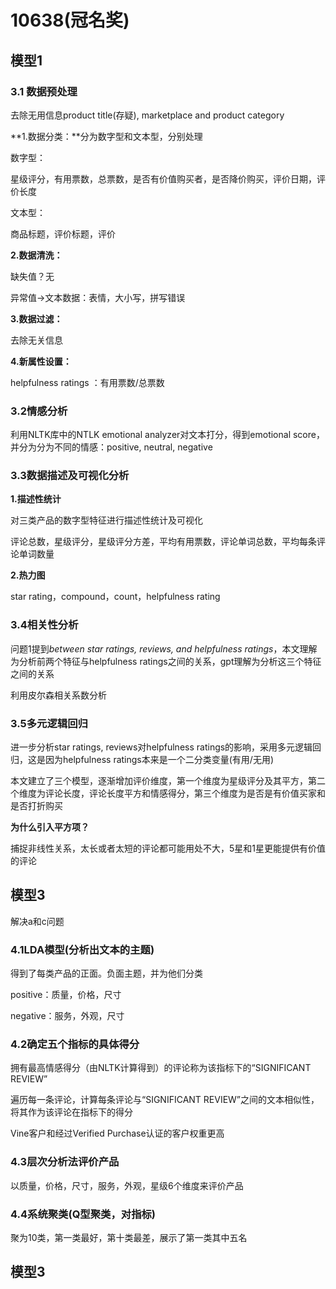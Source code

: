 # 10638(冠名奖)

## 模型1

### 3.1 数据预处理

去除无用信息product title(存疑), marketplace and product category  

**1.数据分类：**分为数字型和文本型，分别处理

数字型：

星级评分，有用票数，总票数，是否有价值购买者，是否降价购买，评价日期，评价长度

文本型：

商品标题，评价标题，评价

**2.数据清洗：**

缺失值？无

异常值->文本数据：表情，大小写，拼写错误

**3.数据过滤：**

去除无关信息

**4.新属性设置：**

helpfulness ratings ：有用票数/总票数

### 3.2情感分析

利用NLTK库中的NTLK emotional analyzer对文本打分，得到emotional score，并分为分为不同的情感：positive, neutral, negative

### 3.3数据描述及可视化分析

**1.描述性统计**

对三类产品的数字型特征进行描述性统计及可视化

评论总数，星级评分，星级评分方差，平均有用票数，评论单词总数，平均每条评论单词数量

**2.热力图**

star rating，compound，count，helpfulness rating  

### 3.4相关性分析

问题1提到*between star ratings, reviews, and helpfulness ratings*，本文理解为分析前两个特征与helpfulness ratings之间的关系，gpt理解为分析这三个特征之间的关系

利用皮尔森相关系数分析

### 3.5多元逻辑回归

进一步分析star ratings, reviews对helpfulness ratings的影响，采用多元逻辑回归，这是因为helpfulness ratings本来是一个二分类变量(有用/无用)

本文建立了三个模型，逐渐增加评价维度，第一个维度为星级评分及其平方，第二个维度为评论长度，评论长度平方和情感得分，第三个维度为是否是有价值买家和是否打折购买

**为什么引入平方项？**

捕捉非线性关系，太长或者太短的评论都可能用处不大，5星和1星更能提供有价值的评论

## 模型3

解决a和c问题

### 4.1LDA模型(分析出文本的主题)

得到了每类产品的正面。负面主题，并为他们分类

positive：质量，价格，尺寸

negative：服务，外观，尺寸

### 4.2确定五个指标的具体得分

拥有最高情感得分（由NLTK计算得到）的评论称为该指标下的“SIGNIFICANT REVIEW”

遍历每一条评论，计算每条评论与“SIGNIFICANT REVIEW”之间的文本相似性，将其作为该评论在指标下的得分

Vine客户和经过Verified Purchase认证的客户权重更高

### 4.3层次分析法评价产品

以质量，价格，尺寸，服务，外观，星级6个维度来评价产品

### 4.4系统聚类(Q型聚类，对指标)

聚为10类，第一类最好，第十类最差，展示了第一类其中五名

## 模型3
